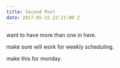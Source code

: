 ```yaml
---
title: Second Post
date: 2017-05-15 22:21:00 Z
---
```


want to have more than one in here. 

make sure will work for weekly scheduling.

make this for monday.